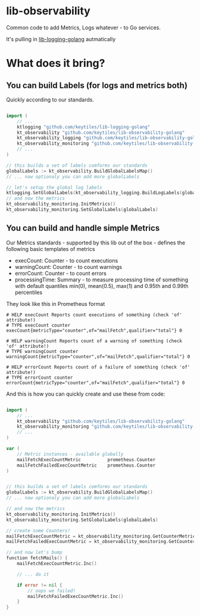 # lib-observability

Common code to add Metrics, Logs whatever - to Go services.

It's pulling in [lib-logging-golang](https://github.com/keytiles/lib-logging-golang) autmatically

# What does it bring?

## You can build Labels (for logs and metrics both)

Quickly according to our standards.

```go

import (
    // ...
	ktlogging "github.com/keytiles/lib-logging-golang"
	kt_observability "github.com/keytiles/lib-observability-golang"
	kt_observability_logging "github.com/keytiles/lib-observability-golang/logging"
	kt_observability_monitoring "github.com/keytiles/lib-observability-golang/monitoring"
    // ...
)

// this builds a set of labels comforms our standards
globalLabels := kt_observability.BuildGlobalLabelsMap()
// ... now optionaly you can add more globalLabels

// let's setup the global log labels
ktlogging.SetGlobalLabels(kt_observability_logging.BuildLogLabels(globalLabels))
// and now the metrics
kt_observability_monitoring.InitMetrics()
kt_observability_monitoring.SetGlobalLabels(globalLabels)
```

## You can build and handle simple Metrics

Our Metrics standards - supported by this lib out of the box - defines the following basic templates of metrics
 * execCount: Counter - to count executions
 * warningCount: Counter - to count warnings
 * errorCount: Counter - to count errors
 * processingTime: Summary - to measure processing time of something with default quantiles min(0), mean(0.5), max(1) and 0.95th and 0.99th percentiles

They look like this in Prometheus format

```
# HELP execCount Reports count executions of something (check 'of' attribute!)
# TYPE execCount counter
execCount{metricType="counter",of="mailFetch",qualifier="total"} 0

# HELP warningCount Reports count of a warning of something (check 'of' attribute!)
# TYPE warningCount counter
warningCount{metricType="counter",of="mailFetch",qualifier="total"} 0

# HELP errorCount Reports count of a failure of something (check 'of' attribute!)
# TYPE errorCount counter
errorCount{metricType="counter",of="mailFetch",qualifier="total"} 0
```

And this is how you can quickly create and use these from code:

```go

import (
    // ...
	kt_observability "github.com/keytiles/lib-observability-golang"
	kt_observability_monitoring "github.com/keytiles/lib-observability-golang/monitoring"
    // ...
)

var (
	// Metric instances - available globally
	mailFetchExecCountMetric          prometheus.Counter
	mailFetchFailedExecCountMetric    prometheus.Counter
)


// this builds a set of labels comforms our standards
globalLabels := kt_observability.BuildGlobalLabelsMap()
// ... now optionaly you can add more globalLabels

// and now the metrics
kt_observability_monitoring.InitMetrics()
kt_observability_monitoring.SetGlobalLabels(globalLabels)

// create some Counters!
mailFetchExecCountMetric = kt_observability_monitoring.GetCounterMetricInstance(metrics.GetExecCountTemplate(), map[string]interface{}{"of": "mailFetch", "qualifier": ""})
mailFetchFailedExecCountMetric = kt_observability_monitoring.GetCounterMetricInstance(metrics.GetErrorCountTemplate(), map[string]interface{}{"of": "mailFetch", "qualifier": ""})

// and now let's bump
function fetchMails() {
    mailFetchExecCountMetric.Inc()

    // ... do it

    if error != nil {
        // oops we failed!
        mailFetchFailedExecCountMetric.Inc()
    }
}

```


